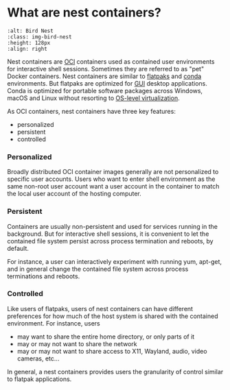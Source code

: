 What are nest containers?
=========================
<style>
.img-bird-nest {
    float: right;
    height: 192px !important;
}
</style>
```{image} _static/bird-nest-260px.png
:alt: Bird Nest
:class: img-bird-nest
:height: 128px
:align: right
```

Nest containers are [OCI](https://opencontainers.org/) containers used as
contained user environments for interactive shell sessions.
Sometimes they are referred to as "pet" Docker containers.
Nest containers are similar to [flatpaks](https://flatpak.org/) and
[conda](https://conda.io/) environments. But flatpaks are optimized for
[GUI](https://en.wikipedia.org/wiki/Graphical_user_interface) desktop
applications.
Conda is optimized for portable software packages across Windows, macOS and
Linux without resorting to [OS-level
virtualization](https://en.wikipedia.org/wiki/OS-level_virtualization).

As OCI containers, nest containers have three key features:

* personalized
* persistent
* controlled

### Personalized

Broadly distributed OCI container images generally are not personalized to
specific user accounts. Users who want to enter shell environment as the
same non-root user account want a user account in the container to match
the local user account of the hosting computer.

### Persistent

Containers are usually non-persistent and used for services running in the
background. But for interactive shell sessions, it is convenient to let
the contained file system persist across process termination and reboots,
by default.

For instance, a user can interactively experiment with running yum,
apt-get, and in general change the contained file system across process
terminations and reboots.

### Controlled

Like users of flatpaks, users of nest containers can have different
preferences for how much of the host system is shared with the contained
environment. For instance, users

* may want to share the entire home directory, or only parts of it
* may or may not want to share the network
* may or may not want to share access to X11, Wayland, audio, video
  cameras, etc...

In general, a nest containers provides users the granularity of control
similar to flatpak applications.

